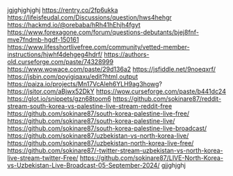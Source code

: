 jgjghjghjghj https://rentry.co/2fp6ukka
https://lifeisfeudal.com/Discussions/question/hws4hehgr
https://hackmd.io/@orebaba/hRh41hEhjh4fgyt
https://www.forexagone.com/forum/questions-debutants/bjej8fnf-mve7fndmb-hgdf-150161
https://www.lifesshortlivefree.com/community/vetted-member-instructions/hjwhf4dehgeg4hdrf/
https://authors-old.curseforge.com/paste/74328999
https://www.wowace.com/paste/29d136a2
https://jsfiddle.net/9noeqxrf/
https://jsbin.com/poyigiqaxu/edit?html,output
https://paiza.io/projects/Mn17VcAleh6YLH9ag3howg?
https://jsitor.com/aBjwx52DkY
https://wow.curseforge.com/paste/b441dc24
https://glot.io/snippets/gzn68toom6
https://github.com/sokinare87/reddit-stream-south-korea-vs-palestine-live-stream-reddit-free
https://github.com/sokinare87/south-korea-palestine-live-free/
https://github.com/sokinare87/south-korea-palestine-live/
https://github.com/sokinare87/south-korea-palestine-live-broadcast/
https://github.com/sokinare87/uzbekistan-vs-north-korea-live/
https://github.com/sokinare87/uzbekistan-north-korea-live-free/
https://github.com/sokinare87/-twitter-stream-uzbekistan-vs-north-korea-live-stream-twitter-Free/
https://github.com/sokinare87/LIVE-North-Korea-vs-Uzbekistan-Live-Broadcast-05-September-2024/ gjjghjghj
